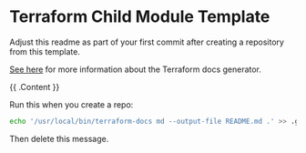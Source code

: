 # Terraform Child Module Template

Adjust this readme as part of your first commit after creating a repository from this template.

[See here](https://github.com/terraform-docs/terraform-docs) for more information about the Terraform docs generator.

<!-- BEGIN_TF_DOCS -->
{{ .Content }}
<!-- END_TF_DOCS -->

Run this when you create a repo: 

```sh
echo '/usr/local/bin/terraform-docs md --output-file README.md .' >> .git/hooks/pre-commit && chmod a+x .git/hooks/pre-commit
```

Then delete this message.
